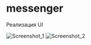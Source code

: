 # messenger


Реализация UI



![Screenshot_1](https://user-images.githubusercontent.com/49115035/209565072-fe22f4d9-6f53-465b-9665-42748e4b9143.png)
![Screenshot_2](https://user-images.githubusercontent.com/49115035/209565119-5345f85f-e4a1-4170-b891-29e3b4ab863c.png)
